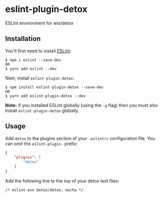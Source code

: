 # eslint-plugin-detox

ESLint environment for wix/detox

## Installation

You'll first need to install [ESLint](http://eslint.org):

```
$ npm i eslint --save-dev
OR
$ yarn add eslint --dev
```

Next, install `eslint-plugin-detox`:

```
$ npm install eslint-plugin-detox --save-dev
OR
$ yarn add eslint-plugin-detox --dev
```

**Note:** If you installed ESLint globally (using the `-g` flag) then you must also install `eslint-plugin-detox` globally.

## Usage

Add `detox` to the plugins section of your `.eslintrc` configuration file. You can omit the `eslint-plugin-` prefix:

```json
{
    "plugins": [
        "detox"
    ]
}
```

Add the following line to the top of your detox test files:
```
/* eslint-env detox/detox, mocha */
```



